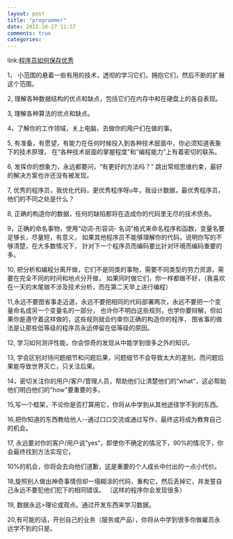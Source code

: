 ```yaml
---
layout: post
title: "programmer"
date: 2012-10-27 11:57
comments: true
categories:
---
```


link:[程序员如何保存优秀](http://www.aqee.net/how-to-be-an-excellent-programmer-for-many-years/)

1， 小范围的悬着一些有用的技术，透彻的学习它们，拥抱它们，然后不断的扩展这个范围。   

2, 理解各种数据结构的优点和缺点，包括它们在内存中和在硬盘上的各自表现。   

3, 理解各种算法的优点和缺点。  

4，了解你的工作领域，关上电脑，去做你的用户们在做的事。   

5, 有准备，有愿望，有能力在任何时候投入到各种技术层面中，你必须知道表象下的技术原理， 
在“各种技术层面的掌握程度”和“编程能力”上有着密切的联系。   

6, 发挥你的想象力，永远都要问，“有更好的方法吗？” 跳出常规思维约束，最好的解决方案也许还没有被发现。   

7, 优秀的程序员，我优化代码，更优秀程序呀u年，我设计数据，最优秀程序员，他们的不同之处是什么？   

8, 正确的构造你的数据，任何的缺陷都将在造成你的代码里无尽的技术债务。

9，正确的命名事物，使用“动词-形容词- 名词”格式来命名程序和函数，变量名要足够长，尽量短，有意义，
如果其他程序员不能够理解你的代码，说明你写的不够清楚，在大多数情况下，
针对下一个程序员而编码要比针对环境而编码重要的多。

10, 把分析和编程分离开做，它们不是同类的事物，需要不同类型的劳力资源，需要在完全不同的时间和地点分开做，
如果同时做它们，你一样都做不好，（我喜欢在一天的末尾做不涉及技术分析，而在第二天早上进行编程）

11,永远不要图省事走近道，永远不要把相同的代码部署两次，永远不要把一个变量命名成另一个变量名的一部分，
也许你不明白这些规则，也学你要辩解，但如果你是遵守着这样做的，这些规则就会约束你正确的构造你的程序，
图省事的做法是让那些低等级的程序员永远停留在低等级的原因。

12, 学习如何测评性能，你会惊奇的发现从中能学到很多之外的知识。

13, 学会区别对待问题细节和问题后果，问题细节不会导致太大的差别，而问题后果能导致世界灭亡，只关注后果。

14，密切关注你的用户/客户/管理人员，帮助他们让清楚他们的“what”，这必帮助他们明白他们的“how"要重要的多。

15,写一个框架，不论你是否打算用它，你将从中学到从其他途径学不到的东西。

16,把你知道的东西教给他人--通过口口交流或通过写作，最终这将成为教育自己的机会。

17, 永远要对你的客户/用户说”yes“，即使你不确定的情况下，90%的情况下，你会最终找到方法实现它，

10%的机会，你将会去向他们道歉，这是重要的个人成长中付出的一点小代价。

18,旋照别人做出神奇事情但却一塌糊涂的代码，重构它，然后丢掉它，并发誓自己永远不要犯他们犯下的相同错误。
（这样的程序你会发现很多）

19, 数据永远>理论或观点。通过开发东西来学习数据。

20,有可能的话，开创自己的业务（服务或产品），你将从中学到很多你做雇员永远学不到的只是。

<!-- more -->
